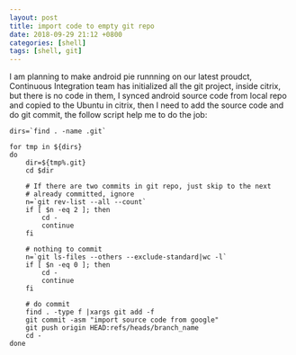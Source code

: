 ```yaml
---
layout: post
title: import code to empty git repo
date: 2018-09-29 21:12 +0800
categories: [shell]
tags: [shell, git]
---
```


I am planning to make android pie runnning on our latest proudct, Continuous Integration
team has initialized all the git project, inside citrix, but there is no code in them, I
synced android source code from local repo and copied to the Ubuntu in citrix, then I need
to add the source code and do git commit, the follow script help me to do the job:

``` shell
dirs=`find . -name .git`

for tmp in ${dirs}
do
	dir=${tmp%.git}
	cd $dir

	# If there are two commits in git repo, just skip to the next
	# already committed, ignore
	n=`git rev-list --all --count`
	if [ $n -eq 2 ]; then
		cd -
		continue
	fi

	# nothing to commit
	n=`git ls-files --others --exclude-standard|wc -l`
	if [ $n -eq 0 ]; then
		cd -
		continue
	fi

	# do commit
	find . -type f |xargs git add -f
	git commit -asm "import source code from google"
	git push origin HEAD:refs/heads/branch_name
	cd -
done
```
